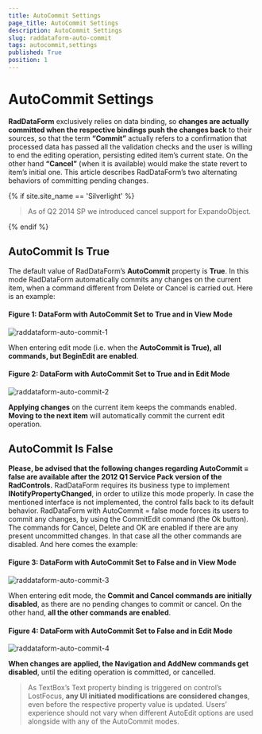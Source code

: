 ```yaml
---
title: AutoCommit Settings
page_title: AutoCommit Settings
description: AutoCommit Settings
slug: raddataform-auto-commit
tags: autocommit,settings
published: True
position: 1
---
```


# AutoCommit Settings



__RadDataForm__ exclusively relies on data binding, so __changes are actually committed when the respective bindings push the changes back__ to their sources, so that the term __“Commit”__ actually refers to a confirmation that processed data has passed all the validation checks and the user is willing to end the editing operation, persisting edited item’s current state. On the other hand __“Cancel”__ (when it is available) would make the state revert to item’s initial one. This article describes RadDataForm’s two alternating behaviors of committing pending changes.
     
{% if site.site_name == 'Silverlight' %}

>As of Q2 2014 SP we introduced cancel support for ExpandoObject.
  
{% endif %}

## AutoCommit Is True

The default value of RadDataForm’s __AutoCommit__ property is __True__. In this mode RadDataForm automatically commits any changes on the current item, when a command different from Delete or Cancel is carried out. Here is an example:
        


#### __Figure 1: DataForm with AutoCommit Set to True and in View Mode__

 ![raddataform-auto-commit-1](images/raddataform-auto-commit-1.png)

When entering edit mode (i.e. when the __AutoCommit is True), all commands, but BeginEdit are enabled__.
        


#### __Figure 2: DataForm with AutoCommit Set to True and in Edit Mode__

![raddataform-auto-commit-2](images/raddataform-auto-commit-2.png)

__Applying changes__ on the current item keeps the commands enabled. __Moving to the next item__ will automatically commit the current edit operation.
        

## AutoCommit Is False

__Please, be advised that the following changes regarding AutoCommit = false are available after the 2012 Q1 Service Pack version of the RadControls.__ RadDataForm requires its business type to implement __INotifyPropertyChanged__, in order to utilize this mode properly. In case the mentioned interface is not implemented, the control falls back to its default behavior. RadDataForm with AutoCommit = false mode forces its users to commit any changes, by using the CommitEdit command (the Ok button). The commands for Cancel, Delete and OK are enabled if there are any present uncommitted changes. In that case all the other commands are disabled. And here comes the example:       


#### __Figure 3: DataForm with AutoCommit Set to False and in View Mode__

![raddataform-auto-commit-3](images/raddataform-auto-commit-3.png)

When entering edit mode, the __Commit and Cancel commands are initially disabled__, as there are no pending changes to commit or cancel. On the other hand, __all the other commands are enabled__.
 
       
#### __Figure 4: DataForm with AutoCommit Set to False and in Edit Mode__

![raddataform-auto-commit-4](images/raddataform-auto-commit-4.png)

__When changes are applied, the Navigation and AddNew commands get disabled__, until the editing operation is committed, or cancelled.
        

>As TextBox’s Text property binding is triggered on control’s LostFocus, __any UI initiated modifications are considered changes__, even before the respective property value is updated.
            Users’ experience should not vary when different AutoEdit options are used alongside with any of the AutoCommit modes.
          
